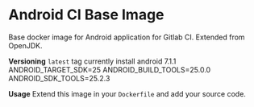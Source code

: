 # Android CI Base Image
Base docker image for Android application for Gitlab CI. Extended from OpenJDK.

**Versioning**
`latest` tag currently install android 7.1.1
ANDROID_TARGET_SDK=25
ANDROID_BUILD_TOOLS=25.0.0
ANDROID_SDK_TOOLS=25.2.3

**Usage**
Extend this image in your `Dockerfile` and add your source code.
